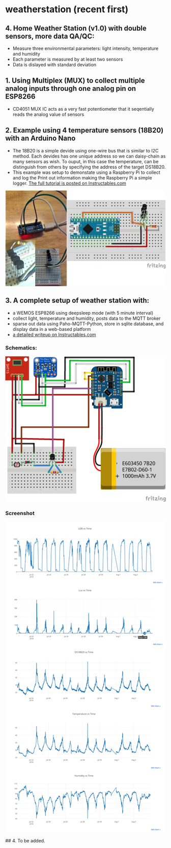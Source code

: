 # weatherstation (recent first)
## 4. Home Weather Station (v1.0) with double sensors, more data QA/QC:
- Measure three environmental parameters: light intensity, temperature and humidity
- Each parameter is measured by at least two sensors
- Data is dislayed with standard deviation

## 1. Using Multiplex (MUX) to collect multiple analog inputs through one analog pin on ESP8266
- CD4051 MUX IC acts as a very fast potentiometer that it seqentially reads the analog value of sensors
## 2. Example using 4 temperature sensors (18B20) with an Arduino Nano
- The 18B20 is a simple devide using one-wire bus that is similar to I2C method.  Each devides has one unique address so we can daisy-chain as many sensors as wish. To ouput, in this case the temperature, can be distinguish from others by specifying the address of the target DS18B20.
- This example was setup to demonstate using a Raspberry Pi to collect and log the Print out information making the Raspberry Pi a simple logger. <a href='https://www.instructables.com/id/Set-Up-From-Scratch-a-Raspberry-Pi-to-Log-Data-Fro'>The full tutorial is posted on Instructables.com</a> 
<p align="center">
  <img src="https://github.com/binh-bk/weatherstation/blob/master/18B20_multi_reads/18B20.jpg"/>
</p>

## 3. A complete setup of weather station with:
- a WEMOS ESP8266 using deepsleep mode (with 5 minute interval)
- collect light, temperature and humidity, posts data to the MQTT broker
- sparse out data using Paho-MQTT-Python, store in sqlite database, and display data in a web-based platform
- <a href='https://www.instructables.com/id/Weather-Station-ESP8266-With-Deep-Sleep-SQL-Graphi/'> a detailed writeup on Instructables.com</a> 
### Schematics:
<p align="center">
  <img src="https://github.com/binh-bk/weatherstation/blob/master/esp8266_deepsleep_Aug4/esp8266_deepsleep_ws.png"/>
</p>

### Screenshot
<p align="center">
  <img src="https://github.com/binh-bk/weatherstation/blob/master/esp8266_deepsleep_Aug4/screencapture-mqtt-9999-2018-08-04-23_00_44.png"/>
</p>
## 4. To be added.
